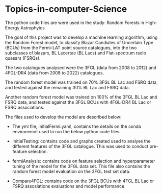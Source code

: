 # Topics-in-computer-Science

The python code files are were used in the study: Random Forests in High-Energy Astrophyics

The goal of this project was to develop a machine learning algorithm, using the Random Forest model, to classify Blazar Candiates of Uncertain Type (BCUs) from the Fermi-LAT point source catalogues, into the two subclasses of blazars, BL Lacertae (BL Lacs) and Flat-spectrum radio quasars (FSRQs).

The two catalogues analysed were the 3FGL (data from 2008 to 2012) and 4FGL-DR4 (data from 2008 to 2022) catalogues.

The random forest model was trained on 70% 3FGL BL Lac and FSRQ data, and tested against the remaining 30% BL Lac and FSRQ data.

Another random forest model was trained on 100% of the 3FGL BL Lac and FSRQ data, and tested against the 3FGL BCUs with 4FGL-DR4 BL Lac or FSRQ associations.

The files used to develop the model are described below: 

- The yml file, initialFermi.yaml, contains the details on the conda environemnt used to run the below python code files.

- InitialTesting: contains code and graphs created used to analyse the different features of the 3FGL catalogue. This was used to conduct pre-feature selection.

- fermiAnalysis: contains code on feature selection and hyperparameter tuning of the model for the 3FGL data set. This file also contains the random forest model evaluation on the 3FGL test set data.

- Compare4FGL: contains code on the 3FGL BCUs with 4FGL BL Lac or FSRQ assosiations evaluations and model performance.